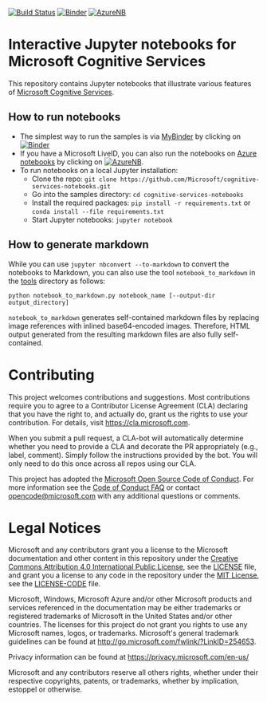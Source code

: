 [![Build Status](https://travis-ci.org/Microsoft/cognitive-services-notebooks.svg?branch=master)](https://travis-ci.org/Microsoft/cognitive-services-notebooks) [![Binder](https://mybinder.org/badge.svg)](https://mybinder.org/v2/gh/Microsoft/cognitive-services-notebooks/master) [![AzureNB](https://notebooks.azure.com/launch.png)](https://notebooks.azure.com/import/gh/Microsoft/cognitive-services-notebooks)
# Interactive Jupyter notebooks for Microsoft Cognitive Services 
This repository contains Jupyter notebooks that illustrate various features of [Microsoft Cognitive Services](https://azure.microsoft.com/en-us/services/cognitive-services/). 

## How to run notebooks
* The simplest way to run the samples is via [MyBinder](https://mybinder.org) by clicking on [![Binder](https://mybinder.org/badge.svg)](https://mybinder.org/v2/gh/Microsoft/cognitive-services-notebooks/master)
* If you have a Microsoft LiveID, you can also run the notebooks on [Azure notebooks](https://notebooks.azure.com) by clicking on [![AzureNB](https://notebooks.azure.com/launch.png)](https://notebooks.azure.com/import/gh/Microsoft/cognitive-services-notebooks).
* To run notebooks on a local Jupyter installation:
    * Clone the repo: `git clone https://github.com/Microsoft/cognitive-services-notebooks.git`
    * Go into the samples directory: `cd cognitive-services-notebooks`
    * Install the required packages: `pip install -r requirements.txt` or `conda install --file requirements.txt` 
    * Start Jupyter notebooks: `jupyter notebook`

## How to generate markdown
While you can use `jupyter nbconvert --to-markdown` to convert the notebooks to Markdown, you can also use the tool `notebook_to_markdown` in the [tools](tools) directory as follows:

``
python notebook_to_markdown.py notebook_name [--output-dir output_directory]
``

`notebook_to_markdown` generates self-contained markdown files by replacing image references with inlined base64-encoded images. Therefore, HTML output generated from the resulting markdown files are also fully self-contained.

# Contributing

This project welcomes contributions and suggestions.  Most contributions require you to agree to a
Contributor License Agreement (CLA) declaring that you have the right to, and actually do, grant us
the rights to use your contribution. For details, visit https://cla.microsoft.com.

When you submit a pull request, a CLA-bot will automatically determine whether you need to provide
a CLA and decorate the PR appropriately (e.g., label, comment). Simply follow the instructions
provided by the bot. You will only need to do this once across all repos using our CLA.

This project has adopted the [Microsoft Open Source Code of Conduct](https://opensource.microsoft.com/codeofconduct/).
For more information see the [Code of Conduct FAQ](https://opensource.microsoft.com/codeofconduct/faq/) or
contact [opencode@microsoft.com](mailto:opencode@microsoft.com) with any additional questions or comments.

# Legal Notices

Microsoft and any contributors grant you a license to the Microsoft documentation and other content
in this repository under the [Creative Commons Attribution 4.0 International Public License](https://creativecommons.org/licenses/by/4.0/legalcode),
see the [LICENSE](LICENSE) file, and grant you a license to any code in the repository under the [MIT License](https://opensource.org/licenses/MIT), see the
[LICENSE-CODE](LICENSE-CODE) file.

Microsoft, Windows, Microsoft Azure and/or other Microsoft products and services referenced in the documentation
may be either trademarks or registered trademarks of Microsoft in the United States and/or other countries.
The licenses for this project do not grant you rights to use any Microsoft names, logos, or trademarks.
Microsoft's general trademark guidelines can be found at http://go.microsoft.com/fwlink/?LinkID=254653.

Privacy information can be found at https://privacy.microsoft.com/en-us/

Microsoft and any contributors reserve all others rights, whether under their respective copyrights, patents,
or trademarks, whether by implication, estoppel or otherwise.
